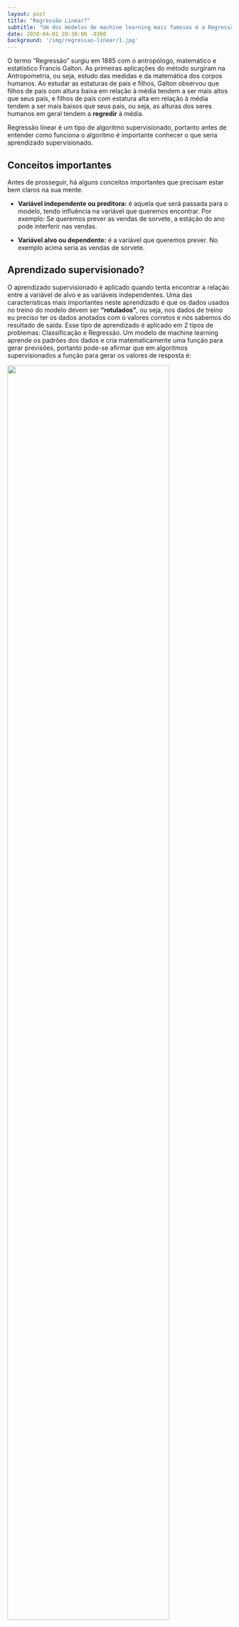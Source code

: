 ```yaml
---
layout: post
title: "Regressão Linear?"
subtitle: "Um dos modelos de machine learning mais famosos é a Regressão linear, mas você sabe o que ele é e como funciona?"
date: 2020-04-01 20:30:00 -0300
background: '/img/regressao-linear/1.jpg'
---
```

<!-- <img src="https://miro.medium.com/max/1400/1*YC_sAM5AZFmkNeol4BdynA.png" width="50%"> -->

O termo “Regressão” surgiu em 1885 com o antropólogo, matemático e estatístico Francis Galton. As primeiras aplicações do método surgiram na Antropometria, ou seja, estudo das medidas e da matemática dos corpos humanos.
Ao estudar as estaturas de pais e filhos, Galton observou que filhos de pais com altura baixa em relação à média tendem a ser mais altos que seus pais, e filhos de pais com estatura alta em relação à média tendem a ser mais baixos que seus pais, ou seja, as alturas dos seres humanos em geral tendem a **regredir** à média.

Regressão linear é um tipo de algoritmo supervisionado, portanto antes de entender como funciona o algoritmo é importante conhecer o que seria aprendizado supervisionado.

## Conceitos importantes
Antes de prosseguir, há alguns conceitos importantes que precisam estar bem claros na sua mente.

* **Variável independente ou preditora:** é aquela que será passada para o modelo, tendo influência na variável que queremos encontrar. Por exemplo: Se queremos prever as vendas de sorvete, a estação do ano pode interferir nas vendas.

* **Variável alvo ou dependente:** é a variável que queremos prever. No exemplo acima seria as vendas de sorvete.

## Aprendizado supervisionado?
O aprendizado supervisionado é aplicado quando tenta encontrar a relação entre a variável de alvo e as variáveis independentes.
Uma das características mais importantes neste aprendizado é que os dados usados no treino do modelo devem ser **“rotulados”**, ou seja, nos dados de treino eu preciso ter os dados anotados com o valores corretos e nós sabemos do resultado de saída.
Esse tipo de aprendizado é aplicado em 2 tipos de problemas: Classificação e Regressão.
Um modelo de machine learning aprende os padrões dos dados e cria matematicamente uma função para gerar previsões, portanto pode-se afirmar que em algoritmos supervisionados a função para gerar os valores de resposta é:

<img src="https://miro.medium.com/max/1288/0*yylfN9osCM_tKhw_" width="85%">

Onde:
* f(x): é a função que o algoritmo irá criar.
* x: é a variável independente, ou seja, os atributos.
* yˆ: a saída estimada, com base na função.

## Regressão Linear
Regressão linear é um algoritmo supervisionado de machine learning usado para estimar o valor de algo baseado em uma série de outros dados históricos, portanto olhando para o passado você pode “prever” o futuro.
Existem 2 tipos de regressão linear: simples e a múltipla.
**Regressão linear simples:** refere-se quando temos somente uma variável independente (X) para fazermos a predição.

**Regressão linear múltipla:** refere-se a várias variáveis independentes (X)usadas para fazer a predição.
E com isso a forma de representação de cada regressão varia conforme o tipo, como por exemplo a representação gráfica em uma regressão linear simples é uma reta em um plano de 2 dimensões, já em uma regressão linear múltipla, sua representação é feita em um plano que pode ser nD.

<img src="https://miro.medium.com/max/1400/1*kYeEvedeSMcI2ppvLSDaKw.png" width="85%">

## Onde podemos usar regressão linear?
Esse algoritmo pode ser utilizado em qualquer problema, onde as variáveis de entrada e saída são valores contínuos. Por exemplo:
* Prever as vendas de um determinado produto
* Setor imobiliário (valor de um imóvel)
* Calcular a expectativa de vida de um país
* Calcular a pressão sanguínea de um paciente

## Quando aplicar?
Esse tipo de algoritmo é aplicado quando há uma boa correlação linear (positiva ou negativa) entre os dados, ou seja, quando o relacionamento ou associação entre os dados pode ser definido com uma reta.

## Mas o que é correlação?
É uma medida estatística utilizada para calcular a associação entre os pontos.
**Correlação Linear de Pearson:** mede a correlação linear entre a nuvem de pontos. O resultado varia entre -1 e 1:

* -1: Correlação linear perfeita negativa
* 1: Correlação linear perfeita positiva
* 0: Não tem correlação linear

<img src="https://miro.medium.com/max/1400/1*7hpPonf1E0rUJ6xETLySKQ.png" width="85%">


O objetivo da regressão linear é encontrar uma reta que consiga definir bem os dados e minimizar a diferença entre o valor real e a saída calculada pelo modelo. A função que representa bem a regressão linear é dado a seguir:

<img src="https://miro.medium.com/max/1400/0*E-6Yud1vgsM6pV6u" width="85%">

Onde w0 (representa o ponto inicial da reta)e w1 (representa a inclinação da reta, ou seja, o quanto que essa variável cresce conforme o tempo passa) são variáveis que o algoritmo calcula para poder definir a reta, e x1 seria o atributo de entrada que foi dada ao modelo. E com esses valores ele consegue fazer as previsões.
Por exemplo, vamos supor que o algoritmo calculou o valor de w0 e w1 e definiu que seria respectivamente 0 e 10. O valor de x1 será 5.1, portanto o cálculo realizado será:
Yˆ= f(x) =0 + 10 * 5.1
Yˆ= 51

Esse cálculo será realizado para todas as previsões que serão realizadas, portanto se plotar essas previsões, chegará no seguinte gráfico:

<img src="https://miro.medium.com/max/1400/0*ZKy4C0QdqdqCO9Ea" width="85%">

Os pontos azuis representam os valores reais, já a reta representa a reta estimada pelo modelo. Note que no ponto circulado em vermelho é o valor real, da variável que calculamos anteriormente, e chegamos a um valor de 51, já o valor real é de mais ou menos 49, portanto há um erro no valor estimado do modelo.
Se você fizer o valor real menos o valor previsto, poderá obter o erro/ resíduo. Portanto a equação ficaria:

residuo = Y - Yˆ

No nosso caso o resíduo é -2 para esse ponto em específico.O resíduo representa a quantidade da variabilidade que Y que o modelo ajustado não consegue explicar. Os resíduos contém informação sobre o motivo do modelo não ter se ajustado bem aos dados.

## Métricas de validação

### SQR (Soma dos Quadrados dos Resíduos)
Soma dos quadrados dos resíduos, mostra a variação de Y que não é explicada pelo modelo elaborado. É a medida da variação que não pode ser explicada.

<img src="https://miro.medium.com/max/1400/1*YC_sAM5AZFmkNeol4BdynA.png" width="85%">

### R²
O R² é uma medida estatística de quão próximos os dados estão da linha de regressão ajustada. Ele também é conhecido como o coeficiente de determinação ou o coeficiente de determinação múltipla para a regressão múltipla.
O R² está sempre entre 0 e 1:

* 0: indica que o modelo não explica nada da variabilidade dos dados de resposta ao redor de sua média.
* 1: indica que o modelo explica toda a variabilidade dos dados de resposta ao redor de sua média.

### MAE (Erro Médio absoluto)

O erro médio absoluto (MAE) é a métrica de erro de regressão mais simples de entender. Ele calcula o valor dos resíduos para cada um dos pontos e depois é tirado a média de todos esses resíduos.

<img src="https://miro.medium.com/max/1400/0*nruMtzDtZjauyUQ7.jpg" width="85%">

### MSE (Média dos erros ao quadrado)
O MSE é apenas o cálculo do erro mas elevamos ao quadrado.

<img src="https://miro.medium.com/max/1400/1*EI9mQhCNLrdgTXVAp-6tXg.png" width="85%">

Por estarmos elevando o resíduo ao quadrado, não podemos comparar ele com o valor de MAE, pois ele sempre será maior portanto faz mais sentido comparar o MSE com o valor do MSE de outro modelo.

## Exemplo com python

Neste exemplo tentaremos **prever a nota de matemática das pessoas que fizeram o Enem em 2016.**
Essa é a carinha do dataframe:
<img src="https://miro.medium.com/max/1400/1*nrRfQk4j8s80QV3YjfOO0w.png" width="85%">


No dataframe há 167 colunas e 13730 linhas, mas será que vamos usar todas essas colunas para prever a nota de matemática?
Após uma série de análises (que você poderá visualizar no repositório do Github), eu fui descartando algumas colunas como por exemplo: Número da inscrição, ano da prova, município de residência, Estado, etc.
Mas uma forma mais fácil de selecionar as variáveis independentes para o modelo de regressão, é calcular a correlação entre elas e a variável alvo.

<img src="https://miro.medium.com/max/1400/1*f2FBUtRcTMy4TTaQ7wu1Lw.png" width="85%">

E com isso podemos selecionar as seguintes variáveis: ‘NU_NOTA_CN’,’ NU_NOTA_CH’, ’NU_NOTA_LC’, ’NU_NOTA_REDACAO’.
Para criar o algoritmo de regressão linear, irei utilizar a biblioteca [scikit-learn](https://scikit-learn.org/stable/modules/generated/sklearn.linear_model.LinearRegression.html).

<img src="https://miro.medium.com/max/1400/1*5fd-_aDlktCV4fiboVqJDA.png" width="85%">

Neste trecho, eu instanciei o modelo de regressão linear, e declarei as variáveis que serão utilizadas. Após isso eu quebrei ambas variáveis em treino e teste, onde 30% dos dados ficou para teste e 70% ficou para treino
E para gerar o treinamento do modelo é só utilizar a função .fit( ), passando por parâmetro os dados X e Y de treino.
A função .score( ) retorna o valor de R²:

<img src="https://miro.medium.com/max/1400/1*_Xu84pVXwtlR2iMLiW21CQ.png" width="85%">

Para testar o modelo é utilizado a função .predict( ), passando por parâmetro os dados X de teste.

<img src="https://miro.medium.com/max/1400/1*dpJ7J64QYXf70cTEIh6Rog.png" width="85%">

## Se lembram da equação da regressão linear?

<img src="https://miro.medium.com/max/1400/0*E-6Yud1vgsM6pV6u" width="85%">

Para pegar os valores de w0, é utilizado a função .intercept_, já os valores de w1 pode ser adquirido com a função .coef_.

<img src="https://miro.medium.com/max/1400/1*hlBJYU3Y2rDot4KzzXQvuQ.png" width="85%">

**Como ficaria a equação no nosso modelo?**

```
f(NU_NOTA_CN, NU_NOTA_CH, NU_NOTA_LC, NU_NOTA_REDACAO) = -5.255134 + 0.335875 * Nota de ciências naturais -0.135485 * Nota de ciências humanas + 0.560740 * Nota de LC + 0.083826 * Nota da redação

```

## Mas Laura porquê você selecionou as variáveis pro modelo?

<img src="https://miro.medium.com/max/1000/0*a6TED5gkNCv3YS_B.gif" width="85%">

Pois bem pequeno gafanhoto, quando fazemos a seleção de features evitamos que atributos irrelevantes podem causar um efeito negativos no modelo, e além disso evitar a *maldição da dimensionalidade*, portanto à medida que aumenta o número de dimensões de seus dados, eles se tornam mais esparsos, o que pode dificultar a obtenção de um padrão.
Pois bem, mas vamos testar com as 15 features que a gente plotou na matriz de confusão: ‘TP_ESCOLA’, ’TP_PRESENCA_CH’,’TP_PRESENCA_CN’,’TP_PRESENCA_LC’, ’NU_IDADE’, ’TP_ST_CONCLUSAO’, ’TP_ANO_CONCLUIU’, ‘TP_ENSINO’,’IN_TREINEIRO’,’NU_NOTA_CN’,’NU_NOTA_CH’, ’NU_NOTA_LC’, ’TP_STATUS_REDACAO’, ’NU_NOTA_REDACAO’

<img src="https://miro.medium.com/max/1400/1*-_jxAiHtpOsst05vNyDnnA.png" width="85%">

<img src="https://miro.medium.com/max/1400/1*4hMKRYC3fWcyZtMNJ1JbqQ.png" width="85%">

Vocês perceberam que o resultado de R² é o mesmo que com a seleção de atributos que fizemos anteriormente? Olha só, com 5 features conseguimos ter o mesmo resultado ao utilizar 15 features, perceberam a diferença?

Então foi isso galera, para acessar o código utilizado neste artigo basta clicar [aqui](https://github.com/lauraDamacenoAlmeida/Enem_2016/blob/master/enem2016.ipynb)! Qualquer dúvida ou feedback podem me chamar!

<img src="https://miro.medium.com/max/960/0*vC09SLrDQBwWU5k2.gif" width="85%">


Aproveita e me segue nas redes sociais para companhar mais de perto os meus trabalhos ;), no [Linkedin](https://www.linkedin.com/in/laura-damaceno/) e [Instagram](https://instagram.com/laura_damaceno_almeida)

**Referências:**

* Livro: “Machine Learning: Guia de referência rápida” — Matt Harrison
* Escola livre de IA
* [Understanding Linear Regression and Regression metrics](https://www.dataquest.io/blog/understanding-regression-error-metrics/)
* [ML 101: LInear Regression Tutorial](https://medium.com/@amarbudhiraja/ml-101-linear-regression-tutorial-1e40e29f1934)
* [Implementando Regressão linear simples em python](https://medium.com/data-hackers/implementando-regress%C3%A3o-linear-simples-em-python-91df53b920a8)
* [Regressão linear simples](https://medium.com/ensina-ai/regress%C3%A3o-linear-simples-4cac67c4488c)
* [Linear Regression](https://medium.com/@rndayala/linear-regression-a00514bc45b0)
